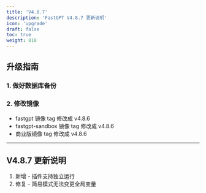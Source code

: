 ```yaml
---
title: 'V4.8.7'
description: 'FastGPT V4.8.7 更新说明'
icon: 'upgrade'
draft: false
toc: true
weight: 818
---
```


## 升级指南

### 1. 做好数据库备份

### 2. 修改镜像

- fastgpt 镜像 tag 修改成 v4.8.6
- fastgpt-sandbox 镜像 tag 修改成 v4.8.6
- 商业版镜像 tag 修改成 v4.8.6


-------

## V4.8.7 更新说明

1. 新增 - 插件支持独立运行
2. 修复 - 简易模式无法变更全局变量
